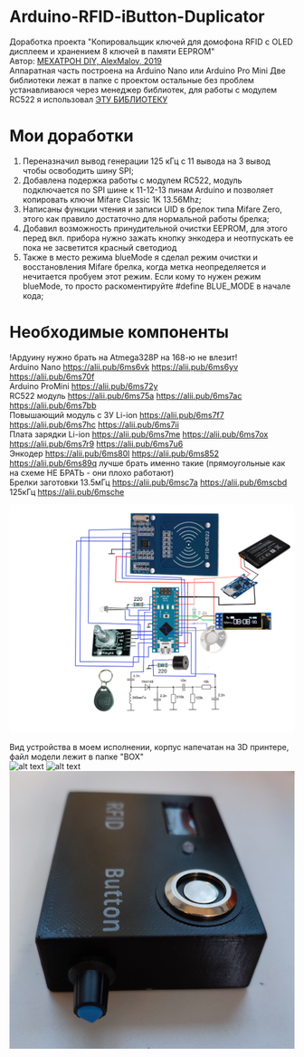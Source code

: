 # Arduino-RFID-iButton-Duplicator
  Доработка проекта "Копировальщик ключей для домофона RFID с OLED дисплеем и хранением 8 ключей в памяти EEPROM"  
  Автор: [МЕХАТРОН DIY, AlexMalov, 2019](https://github.com/AlexMalov/EasyKeyDublicatorRFID_OLED/)  
  Аппаратная часть построена на Arduino Nano или Arduino Pro Mini
  Две библиотеки лежат в папке с проектом остальные без проблем устанавливаюся через менеджер библиотек, для работы с модулем RC522 я использовал [ЭТУ БИБЛИОТЕКУ](https://github.com/miguelbalboa/rfid)
# Мои доработки
1. Переназначил вывод генерации 125 кГц с 11 вывода на 3 вывод чтобы освободить шину SPI;
2. Добавлена подержка работы с модулем RC522, модуль подключается по SPI шине к 11-12-13 пинам Arduino и позволяет копировать ключи Mifare Classic 1K 13.56Mhz;
3. Написаны функции чтения и записи UID в брелок типа Mifare Zero, этого как правило достаточно для нормальной работы брелка;
4. Добавил возможность принудительной очистки EEPROM, для этого перед вкл. прибора нужно зажать кнопку энкодера и неотпускать ее пока не засветится красный светодиод
5. Также в место режима blueMode я сделал режим очистки и восстановления Mifare брелка, когда метка неопределяется и нечитается пробуем этот режим. Если кому то нужен режим blueMode, то просто раскоментируйте #define BLUE_MODE в начале кода;
# Необходимые компоненты
  !Ардуину нужно брать на Atmega328P на 168-ю не влезит!  
  Arduino Nano https://alii.pub/6ms6vk   https://alii.pub/6ms6yv   https://alii.pub/6ms70f  
  Arduino ProMini https://alii.pub/6ms72y  
  RC522 модуль https://alii.pub/6ms75a   https://alii.pub/6ms7ac   https://alii.pub/6ms7bb  
  Повышающий модуль с ЗУ Li-ion https://alii.pub/6ms7f7   https://alii.pub/6ms7hc   https://alii.pub/6ms7ii  
  Плата зарядки Li-ion https://alii.pub/6ms7me   https://alii.pub/6ms7ox   https://alii.pub/6ms7r9   https://alii.pub/6ms7u6  
  Энкодер   https://alii.pub/6ms80l   https://alii.pub/6ms852   https://alii.pub/6ms89q лучше брать именно такие (прямоугольные как на схеме НЕ БРАТЬ - они плохо работают)  
  Брелки заготовки   13.5мГц https://alii.pub/6msc7a   https://alii.pub/6mscbd  125кГц  https://alii.pub/6msche  
  
  ![Схема подключения](Scheme.png)  
  
  Вид устройства в моем исполнении, корпус напечатан на 3D принтере, файл модели лежит в папке "BOX"  
  ![alt text](/BOX/Photo1.jpg)  ![alt text](/BOX/Photo3.jpg)  ![alt text](/BOX/Photo4.jpg)  
  

